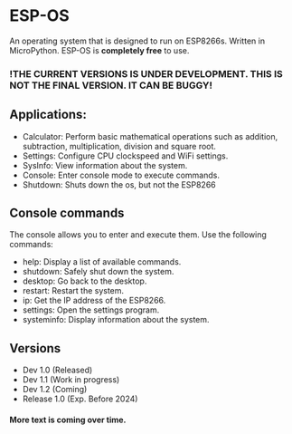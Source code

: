 # ESP-OS
An operating system that is designed to run on ESP8266s. Written in MicroPython. ESP-OS is __completely free__ to use.
### !THE CURRENT VERSIONS IS UNDER DEVELOPMENT. THIS IS NOT THE FINAL VERSION. IT CAN BE BUGGY!
## Applications:
- Calculator: Perform basic mathematical operations such as addition, subtraction, multiplication, division and square root.
- Settings: Configure CPU clockspeed and WiFi settings.
- SysInfo: View information about the system.
- Console: Enter console mode to execute commands.
- Shutdown: Shuts down the os, but not the ESP8266
## Console commands
The console allows you to enter and execute them. Use the following commands:
- help: Display a list of available commands.
- shutdown: Safely shut down the system.
- desktop: Go back to the desktop.
- restart: Restart the system.
- ip: Get the IP address of the ESP8266.
- settings: Open the settings program.
- systeminfo: Display information about the system.
## Versions
- Dev 1.0 (Released)
- Dev 1.1 (Work in progress)
- Dev 1.2 (Coming)
- Release 1.0 (Exp. Before 2024)
#### More text is coming over time.
